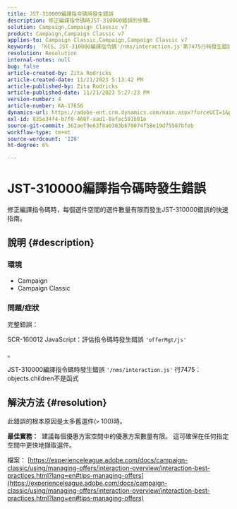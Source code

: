 ```yaml
---
title: JST-310000編譯指令碼時發生錯誤
description: 修正編譯指令碼時JST-310000錯誤的步驟。
solution: Campaign,Campaign Classic v7
product: Campaign,Campaign Classic v7
applies-to: Campaign Classic,Campaign,Campaign Classic v7
keywords: 「KCS、JST-310000編譯指令碼'/nms/interaction.js'第7475行時發生錯誤：objects.children不是函式」
resolution: Resolution
internal-notes: null
bug: false
article-created-by: Zita Rodricks
article-created-date: 11/21/2023 5:13:42 PM
article-published-by: Zita Rodricks
article-published-date: 11/21/2023 5:27:23 PM
version-number: 4
article-number: KA-17656
dynamics-url: https://adobe-ent.crm.dynamics.com/main.aspx?forceUCI=1&pagetype=entityrecord&etn=knowledgearticle&id=b8a57d4e-9188-ee11-8179-6045bd006295
exl-id: 835e34f4-b7f0-468f-aad1-8afac591b01e
source-git-commit: 362aef9e63f8a0303b670074f58e19d75587bfeb
workflow-type: tm+mt
source-wordcount: '128'
ht-degree: 6%

---
```


# JST-310000編譯指令碼時發生錯誤


修正編譯指令碼時，每個選件空間的選件數量有限而發生JST-310000錯誤的快速指南。

## 說明 {#description}


### <b>環境</b>

- Campaign
- Campaign Classic




### <b>問題/症狀</b>

完整錯誤：

SCR-160012 JavaScript：評估指令碼時發生錯誤 `'offerMgt/js'`

。

JST-310000編譯指令碼時發生錯誤 `'/nms/interaction.js'` 行7475： objects.children不是函式


## 解決方法 {#resolution}


此錯誤的根本原因是太多舊選件(`>` 100)時。

<b>最佳實務：</b>  建議每個優惠方案空間中的優惠方案數量有限。 這可確保在任何指定空間中更快地擷取選件。

檔案： [https://experienceleague.adobe.com/docs/campaign-classic/using/managing-offers/interaction-overview/interaction-best-practices.html?lang=en#tips-managing-offers](https://experienceleague.adobe.com/docs/campaign-classic/using/managing-offers/interaction-overview/interaction-best-practices.html?lang=en#tips-managing-offers)
